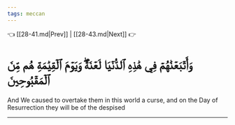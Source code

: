 ```yaml
---
tags: meccan
---
```


👈 [[28-41.md|Prev]] | [[28-43.md|Next]] 👉

# وَأَتۡبَعۡنَٰهُمۡ فِي هَٰذِهِ ٱلدُّنۡيَا لَعۡنَةٗۖ وَيَوۡمَ ٱلۡقِيَٰمَةِ هُم مِّنَ ٱلۡمَقۡبُوحِينَ

And We caused to overtake them in this world a curse, and on the Day of Resurrection they will be of the despised

---

